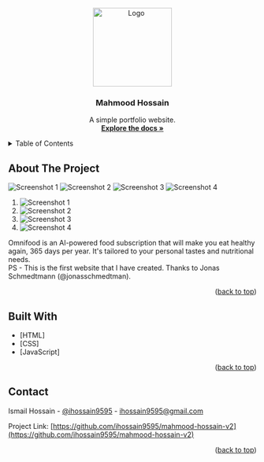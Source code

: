 <div id="top"></div>



<!-- PROJECT LOGO -->
<br />
<div align="center">
  <a href="https://github.com/ihossain9595/mahmood-hossain-v2">
    <img src="img/logo.png" alt="Logo" width="160" height="160">
  </a>

<h3 align="center">Mahmood Hossain</h3>

  <p align="center">
    A simple portfolio website.
    <br />
    <a href="https://github.com/ihossain9595/mahmood-hossain-v2"><strong>Explore the docs »</strong></a>
  </p>
</div>



<!-- TABLE OF CONTENTS -->
<details>
  <summary>Table of Contents</summary>
  <ol>
    <li><a href="#about-the-project">About The Project</a></li>
    <li><a href="#built-with">Built With</a></li>
    <li><a href="#contact">Contact</a></li>
  </ol>
</details>



<!-- ABOUT THE PROJECT -->
## About The Project

<img src="img/screenshot-1.png" alt="Screenshot 1">
<img src="img/screenshot-2.png" alt="Screenshot 2">
<img src="img/screenshot-3.png" alt="Screenshot 3">
<img src="img/screenshot-4.png" alt="Screenshot 4">

  <ol>
    <li><img src="img/screenshot-1.png" alt="Screenshot 1"></li>
    <li><img src="img/screenshot-2.png" alt="Screenshot 2"></li>
    <li><img src="img/screenshot-3.png" alt="Screenshot 3"></li>
    <li><img src="img/screenshot-4.png" alt="Screenshot 4"></li>
  </ol>

Omnifood is an AI-powered food subscription that will make you eat healthy again, 365 days per year. It's tailored to your personal tastes and nutritional needs.<br />
PS - This is the first website that I have created. Thanks to Jonas Schmedtmann (@jonasschmedtman).

<p align="right">(<a href="#top">back to top</a>)</p>



<!-- BUILD WITH -->
## Built With

* [HTML]
* [CSS]
* [JavaScript]

<p align="right">(<a href="#top">back to top</a>)</p>



<!-- CONTACT -->
## Contact

Ismail Hossain - [@ihossain9595](https://twitter.com/ihossain9595) - ihossain9595@gmail.com

Project Link: [https://github.com/ihossain9595/mahmood-hossain-v2](https://github.com/ihossain9595/mahmood-hossain-v2)

<p align="right">(<a href="#top">back to top</a>)</p>



[product-screenshot-1]: img/screenshot-1.png
[product-screenshot-2]: img/screenshot-2.png
[product-screenshot-3]: img/screenshot-3.png
[product-screenshot-4]: img/screenshot-4.png
